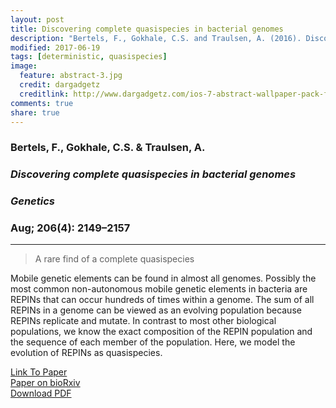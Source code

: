 ```yaml
---
layout: post
title: Discovering complete quasispecies in bacterial genomes
description: "Bertels, F., Gokhale, C.S. and Traulsen, A. (2016). Discovering complete quasispecies in bacterial genomes, Genetics"
modified: 2017-06-19
tags: [deterministic, quasispecies]
image:
  feature: abstract-3.jpg
  credit: dargadgetz
  creditlink: http://www.dargadgetz.com/ios-7-abstract-wallpaper-pack-for-iphone-5-and-ipod-touch-retina/
comments: true
share: true
---
```


### Bertels, F., Gokhale, C.S. & Traulsen, A.

### *Discovering complete quasispecies in bacterial genomes*

### *Genetics*

### Aug; 206(4): 2149–2157

***

> A rare find of a complete quasispecies


Mobile genetic elements can be found in almost all genomes. Possibly the most common non-autonomous mobile genetic elements in bacteria are REPINs that can occur hundreds of times within a genome. The sum of all REPINs in a genome can be viewed as an evolving
population because REPINs replicate and mutate. In contrast to most other biological populations, we know the exact composition of the REPIN population and the sequence of each member of the population. Here, we model the evolution of REPINs as quasispecies.

<div markdown="0"><a href="http://www.genetics.org/content/genetics/early/2017/06/19/genetics.117.201160.full.pdf" class="btn btn-success">Link To Paper</a></div>

<div markdown="0"><a href="http://www.biorxiv.org/content/early/2017/03/24/119743" class="btn btn-success">Paper on bioRxiv</a></div>

<div markdown="0"><a href="{{ site.url }}/papers/Bertels_Genetics_2017.pdf" class="btn btn-info">Download PDF</a></div>
